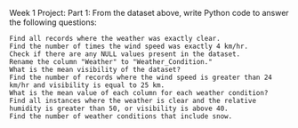 Week 1 Project:
Part 1: From the dataset above, write Python code to answer the following questions:

    Find all records where the weather was exactly clear.
    Find the number of times the wind speed was exactly 4 km/hr.
    Check if there are any NULL values present in the dataset.
    Rename the column "Weather" to "Weather_Condition."
    What is the mean visibility of the dataset?
    Find the number of records where the wind speed is greater than 24 km/hr and visibility is equal to 25 km.
    What is the mean value of each column for each weather condition?
    Find all instances where the weather is clear and the relative humidity is greater than 50, or visibility is above 40.
    Find the number of weather conditions that include snow.

